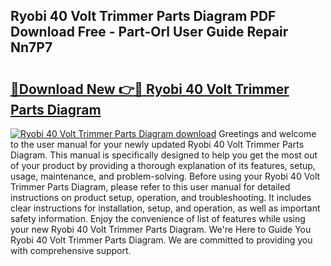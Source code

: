 ## Ryobi 40 Volt Trimmer Parts Diagram PDF Download Free - Part-Orl User Guide Repair Nn7P7

# <h2><a href="http://dfqu73v.blite.top/?on=Ryobi+40+Volt+Trimmer+Parts+Diagram">🔗Download New 👉🔴 Ryobi 40 Volt Trimmer Parts Diagram</a></h2>

[![Ryobi 40 Volt Trimmer Parts Diagram download](https://i.imgur.com/lujVjoI.png)](http://dfqu73v.blite.top/?on=Ryobi+40+Volt+Trimmer+Parts+Diagram)
Greetings and welcome to the user manual for your newly updated Ryobi 40 Volt Trimmer Parts Diagram. This manual is specifically designed to help you get the most out of your product by providing a thorough explanation of its features, setup, usage, maintenance, and problem-solving. Before using your Ryobi 40 Volt Trimmer Parts Diagram, please refer to this user manual for detailed instructions on product setup, operation, and troubleshooting. It includes clear instructions for installation, setup, and operation, as well as important safety information. Enjoy the convenience of list of features while using your new Ryobi 40 Volt Trimmer Parts Diagram. We're Here to Guide You Ryobi 40 Volt Trimmer Parts Diagram. We are committed to providing you with comprehensive support.

